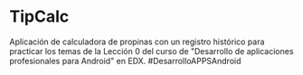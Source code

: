 # TipCalc
Aplicación de calculadora de propinas con un registro histórico para practicar los temas de la Lección 0 del curso de "Desarrollo de aplicaciones profesionales para Android" en EDX. #DesarrolloAPPSAndroid

